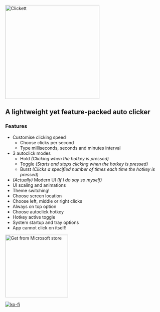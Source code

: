 [<img src="https://user-images.githubusercontent.com/93830135/151047902-40103e8a-5044-47bb-9ee2-92df1e33fac3.png" alt="Clickett" width="300"/>](https://nathandagdane.github.io/Clickett/)

## A lightweight yet feature-packed auto clicker

### Features
- Customise clicking speed
    - Choose clicks per second
    - Type milliseconds, seconds and minutes interval
- 3 autoclick modes
    - Hold *(Clicking when the hotkey is pressed)*
    - Toggle *(Starts and stops clicking when the hotkey is pressed)*
    - Burst *(Clicks a specified number of times each time the hotkey is pressed)*
- *(Actually)* Modern UI *(If I do say so myself)*
- UI scaling and animations
- Theme switching!
- Choose screen location
- Choose left, middle or right clicks
- Always on top option
- Choose autoclick hotkey
- Hotkey active toggle
- System startup and tray options
- App cannot click on itself!

 [<img alt="Get from Microsoft store" width="200px" src="https://www.sharp-sbs.com/portals/0/assets/images/microsoft-badge.png" border-radius="101px"/>](https://www.microsoft.com/store/productId/9NW55MH6VMHG)
 
 [![ko-fi](https://ko-fi.com/img/githubbutton_sm.svg)](https://ko-fi.com/L4L0K0358)
